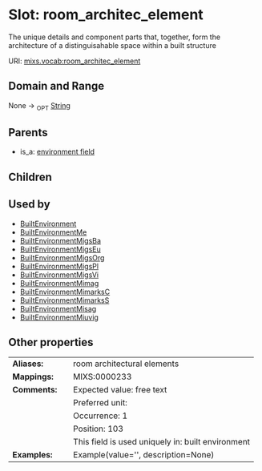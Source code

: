 
# Slot: room_architec_element


The unique details and component parts that, together, form the architecture of a distinguisahable space within a built structure

URI: [mixs.vocab:room_architec_element](https://w3id.org/mixs/vocab/room_architec_element)


## Domain and Range

None ->  <sub>OPT</sub> [String](types/String.md)

## Parents

 *  is_a: [environment field](environment_field.md)

## Children


## Used by

 * [BuiltEnvironment](BuiltEnvironment.md)
 * [BuiltEnvironmentMe](BuiltEnvironmentMe.md)
 * [BuiltEnvironmentMigsBa](BuiltEnvironmentMigsBa.md)
 * [BuiltEnvironmentMigsEu](BuiltEnvironmentMigsEu.md)
 * [BuiltEnvironmentMigsOrg](BuiltEnvironmentMigsOrg.md)
 * [BuiltEnvironmentMigsPl](BuiltEnvironmentMigsPl.md)
 * [BuiltEnvironmentMigsVi](BuiltEnvironmentMigsVi.md)
 * [BuiltEnvironmentMimag](BuiltEnvironmentMimag.md)
 * [BuiltEnvironmentMimarksC](BuiltEnvironmentMimarksC.md)
 * [BuiltEnvironmentMimarksS](BuiltEnvironmentMimarksS.md)
 * [BuiltEnvironmentMisag](BuiltEnvironmentMisag.md)
 * [BuiltEnvironmentMiuvig](BuiltEnvironmentMiuvig.md)

## Other properties

|  |  |  |
| --- | --- | --- |
| **Aliases:** | | room architectural elements |
| **Mappings:** | | MIXS:0000233 |
| **Comments:** | | Expected value: free text |
|  | | Preferred unit:  |
|  | | Occurrence: 1 |
|  | | Position: 103 |
|  | | This field is used uniquely in: built environment |
| **Examples:** | | Example(value='', description=None) |

